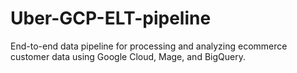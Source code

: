 # Uber-GCP-ELT-pipeline
End-to-end data pipeline for processing and analyzing ecommerce customer data using Google Cloud, Mage, and BigQuery.
